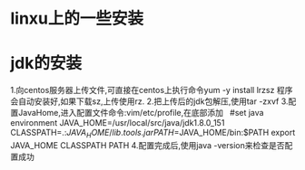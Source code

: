 # linxu上的一些安装
# jdk的安装

1.向centos服务器上传文件,可直接在centos上执行命令yum -y install lrzsz 程序会自动安装好,如果下载sz,上传使用rz.
2.把上传后的jdk包解压,使用tar -zxvf 
3.配置JavaHome,进入配置文件命令:vim/etc/profile,在底部添加
    #set java environment
    JAVA_HOME=/usr/local/src/java/jdk1.8.0_151
    CLASSPATH=.:$JAVA_HOME/lib.tools.jar
    PATH=$JAVA_HOME/bin:$PATH
    export JAVA_HOME CLASSPATH PATH
4.配置完成后,使用java -version来检查是否配置成功
